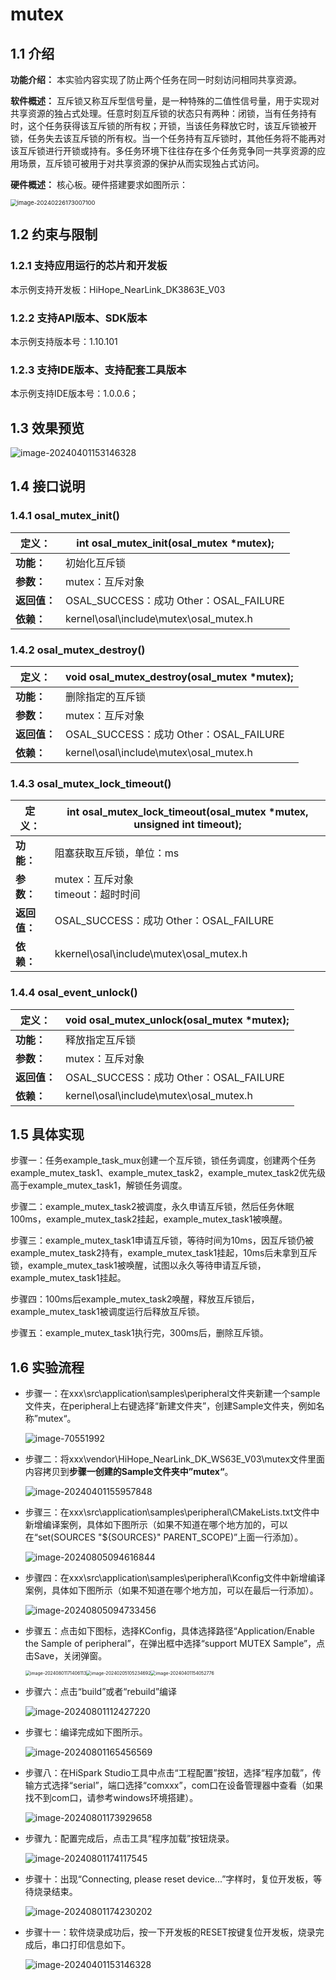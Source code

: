 # mutex

## 1.1 介绍

**功能介绍：** 本实验内容实现了防止两个任务在同一时刻访问相同共享资源。

**软件概述：** 互斥锁又称互斥型信号量，是一种特殊的二值性信号量，用于实现对共享资源的独占式处理。任意时刻互斥锁的状态只有两种：闭锁，当有任务持有时，这个任务获得该互斥锁的所有权；开锁，当该任务释放它时，该互斥锁被开锁，任务失去该互斥锁的所有权。当一个任务持有互斥锁时，其他任务将不能再对该互斥锁进行开锁或持有。多任务环境下往往存在多个任务竞争同一共享资源的应用场景，互斥锁可被用于对共享资源的保护从而实现独占式访问。

**硬件概述：** 核心板。硬件搭建要求如图所示：

<img src="../../../../docs/pic/event/image-20240226173007100-17119401758003.png" alt="image-20240226173007100" style="zoom: 67%;" />

## 1.2 约束与限制

### 1.2.1 支持应用运行的芯片和开发板

本示例支持开发板：HiHope_NearLink_DK3863E_V03

### 1.2.2 支持API版本、SDK版本

本示例支持版本号：1.10.101

### 1.2.3 支持IDE版本、支持配套工具版本

本示例支持IDE版本号：1.0.0.6；

## 1.3 效果预览

![image-20240401153146328](../../../../docs/pic/mutex/image-20240401153146328.png)

## 1.4 接口说明

### 1.4.1 osal_mutex_init()


| **定义：**   | int osal_mutex_init(osal_mutex *mutex);   |
| ------------ | ----------------------------------------- |
| **功能：**   | 初始化互斥锁                              |
| **参数：**   | mutex：互斥对象                           |
| **返回值：** | OSAL_SUCCESS：成功    Other：OSAL_FAILURE |
| **依赖：**   | kernel\osal\include\mutex\osal_mutex.h    |

### 1.4.2 osal_mutex_destroy()


| 定义：       | void osal_mutex_destroy(osal_mutex *mutex); |
| ------------ | ------------------------------------------- |
| **功能：**   | 删除指定的互斥锁                            |
| **参数：**   | mutex：互斥对象                             |
| **返回值：** | OSAL_SUCCESS：成功    Other：OSAL_FAILURE   |
| **依赖：**   | kernel\osal\include\mutex\osal_mutex.h      |

### 1.4.3 osal_mutex_lock_timeout()


| **定义：**   | int osal_mutex_lock_timeout(osal_mutex *mutex, unsigned int timeout); |
| ------------ | --------------------------------------------------------------------- |
| **功能：**   | 阻塞获取互斥锁，单位：ms                                              |
| **参数：**   | mutex：互斥对象<br/>timeout：超时时间                                 |
| **返回值：** | OSAL_SUCCESS：成功    Other：OSAL_FAILURE                             |
| **依赖：**   | kkernel\osal\include\mutex\osal_mutex.h                               |

### 1.4.4 osal_event_unlock()


| **定义：**   | void osal_mutex_unlock(osal_mutex *mutex); |
| ------------ | ------------------------------------------ |
| **功能：**   | 释放指定互斥锁                             |
| **参数：**   | mutex：互斥对象                            |
| **返回值：** | OSAL_SUCCESS：成功    Other：OSAL_FAILURE  |
| **依赖：**   | kernel\osal\include\mutex\osal_mutex.h     |

## 1.5 具体实现

步骤一：任务example_task_mux创建一个互斥锁，锁任务调度，创建两个任务example_mutex_task1、example_mutex_task2，example_mutex_task2优先级高于example_mutex_task1，解锁任务调度。

步骤二：example_mutex_task2被调度，永久申请互斥锁，然后任务休眠100ms，example_mutex_task2挂起，example_mutex_task1被唤醒。

步骤三：example_mutex_task1申请互斥锁，等待时间为10ms，因互斥锁仍被example_mutex_task2持有，example_mutex_task1挂起，10ms后未拿到互斥锁，example_mutex_task1被唤醒，试图以永久等待申请互斥锁，example_mutex_task1挂起。

步骤四：100ms后example_mutex_task2唤醒，释放互斥锁后，example_mutex_task1被调度运行后释放互斥锁。

步骤五：example_mutex_task1执行完，300ms后，删除互斥锁。

## 1.6 实验流程

- 步骤一：在xxx\src\application\samples\peripheral文件夹新建一个sample文件夹，在peripheral上右键选择“新建文件夹”，创建Sample文件夹，例如名称”mutex“。

  ![image-70551992](../../../../docs/pic/message/image-20240801170551992-17228219869641.png)
- 步骤二：将xxx\vendor\HiHope_NearLink_DK_WS63E_V03\mutex文件里面内容拷贝到**步骤一创建的Sample文件夹中”mutex“**。

  ![image-20240401155957848](../../../../docs/pic/mutex/image-20240401155957848.png)
- 步骤三：在xxx\src\application\samples\peripheral\CMakeLists.txt文件中新增编译案例，具体如下图所示（如果不知道在哪个地方加的，可以在“set(SOURCES "${SOURCES}" PARENT_SCOPE)”上面一行添加）。

  ![image-20240805094616844](../../../../docs/pic/mutex/image-20240805094616844.png)
- 步骤四：在xxx\src\application\samples\peripheral\Kconfig文件中新增编译案例，具体如下图所示（如果不知道在哪个地方加，可以在最后一行添加）。

  ![image-20240805094733456](../../../../docs/pic/mutex/image-20240805094733456.png)
- 步骤五：点击如下图标，选择KConfig，具体选择路径“Application/Enable the Sample of peripheral”，在弹出框中选择“support MUTEX Sample”，点击Save，关闭弹窗。

  <img src="../../../../docs/pic/mutex/image-20240801171406113.png" alt="image-20240801171406113" style="zoom: 50%;" /><img src="../../../../docs/pic/beep/image-20240205105234692-17119401758316.png" alt="image-20240205105234692" style="zoom: 50%;" /><img src="../../../../docs/pic/mutex/image-20240401154052776.png" alt="image-20240401154052776" style="zoom:50%;" />
- 步骤六：点击“build”或者“rebuild”编译

  ![image-20240801112427220](../../../../docs/pic/beep/image-20240801112427220.png)
- 步骤七：编译完成如下图所示。

  ![image-20240801165456569](../../../../docs/pic/beep/image-20240801165456569.png)
- 步骤八：在HiSpark Studio工具中点击“工程配置”按钮，选择“程序加载”，传输方式选择“serial”，端口选择“comxxx”，com口在设备管理器中查看（如果找不到com口，请参考windows环境搭建）。

  ![image-20240801173929658](../../../../docs/pic/beep/image-20240801173929658.png)
- 步骤九：配置完成后，点击工具“程序加载”按钮烧录。

  ![image-20240801174117545](../../../../docs/pic/beep/image-20240801174117545.png)
- 步骤十：出现“Connecting, please reset device...”字样时，复位开发板，等待烧录结束。

  ![image-20240801174230202](../../../../docs/pic/beep/image-20240801174230202.png)
- 步骤十一：软件烧录成功后，按一下开发板的RESET按键复位开发板，烧录完成后，串口打印信息如下。

  ![image-20240401153146328](../../../../docs/pic/mutex/image-20240401153146328.png)

